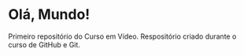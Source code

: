 # Olá, Mundo!
Primeiro repositório do Curso em Vídeo. 
Respositório criado durante o curso de GitHub e Git.